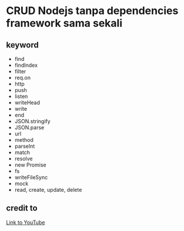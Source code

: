 # CRUD Nodejs tanpa dependencies framework sama sekali

## keyword
- find
- findIndex
- filter
- req.on
- http
- push
- listen
- writeHead
- write
- end
- JSON.stringify
- JSON.parse
- url
- method
- parseInt
- match
- resolve
- new Promise
- fs
- writeFileSync
- mock
- read, create, update, delete

## credit to
[Link to YouTube](https://www.youtube.com/watch?v=_1xa8Bsho6A&t=1367s)